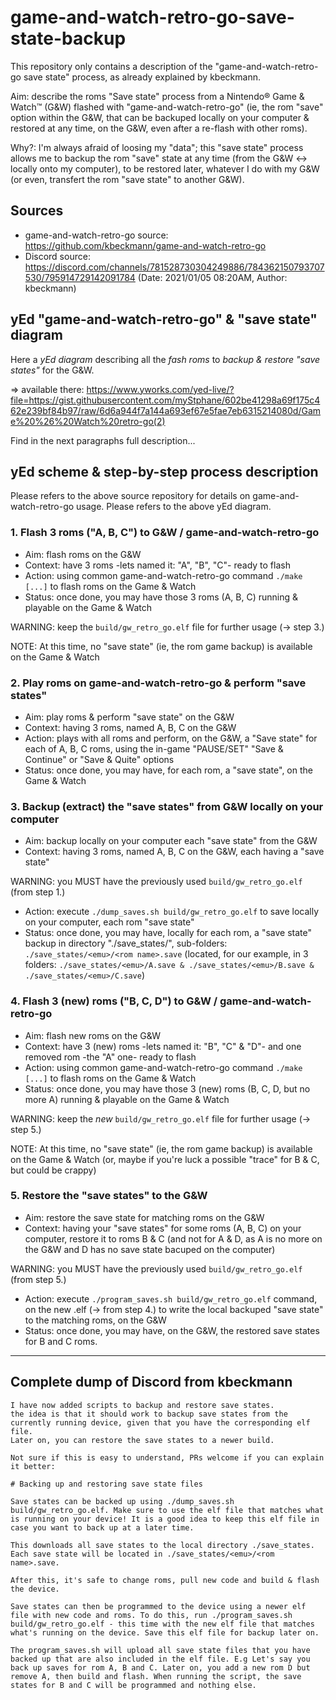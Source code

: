 # game-and-watch-retro-go-save-state-backup

This repository only contains a description of the "game-and-watch-retro-go save state" process, as already explained by kbeckmann.

Aim: describe the roms "Save state" process from a Nintendo® Game & Watch™ (G&W) flashed with "game-and-watch-retro-go" (ie, the rom "save" option within the G&W, that can be backuped locally on your computer & restored at any time, on the G&W, even after a re-flash with other roms).

Why?: I'm always afraid of loosing my "data"; this "save state" process allows me to backup the rom "save" state at any time (from the G&W <-> locally onto my computer), to be restored later, whatever I do with my G&W (or even, transfert the rom "save state" to another G&W).

## Sources
* game-and-watch-retro-go source: https://github.com/kbeckmann/game-and-watch-retro-go
* Discord source: https://discord.com/channels/781528730304249886/784362150793707530/795914729142091784 (Date: 2021/01/05 08:20AM, Author: kbeckmann)

## yEd "game-and-watch-retro-go" & "save state" diagram

Here a *yEd diagram* describing all the *fash roms* to *backup & restore "save states"* for the G&W.

=> available there: https://www.yworks.com/yed-live/?file=https://gist.githubusercontent.com/myStphane/602be41298a69f175c462e239bf84b97/raw/6d6a944f7a144a693ef67e5fae7eb6315214080d/Game%20%26%20Watch%20retro-go(2)

Find in the next paragraphs full description...

## yEd scheme & step-by-step process description

Please refers to the above source repository for details on game-and-watch-retro-go usage.
Please refers to the above yEd diagram.

### 1. Flash 3 roms ("A, B, C") to G&W / game-and-watch-retro-go
* Aim: flash roms on the G&W
* Context: have 3 roms -lets named it: "A", "B", "C"- ready to flash
* Action: using common game-and-watch-retro-go command `./make [...]` to flash roms on the Game & Watch
* Status: once done, you may have those 3 roms (A, B, C) running & playable on the Game & Watch

WARNING: keep the `build/gw_retro_go.elf` file for further usage (-> step 3.)

NOTE: At this time, no "save state" (ie, the rom game backup) is available on the Game & Watch


### 2. Play roms on game-and-watch-retro-go & perform "save states"
* Aim: play roms & perform "save state" on the G&W
* Context: having 3 roms, named A, B, C on the G&W
* Action: plays with all roms and perform, on the G&W, a "Save state" for each of A, B, C roms, using the in-game "PAUSE/SET" "Save & Continue" or "Save & Quite" options
* Status: once done, you may have, for each rom, a "save state", on the Game & Watch


### 3. Backup (extract) the "save states" from G&W locally on your computer
* Aim: backup locally on your computer each "save state" from the G&W
* Context: having 3 roms, named A, B, C on the G&W, each having a "save state"

WARNING: you MUST have the previously used `build/gw_retro_go.elf` (from step 1.)

* Action: execute `./dump_saves.sh build/gw_retro_go.elf` to save locally on your computer, each rom "save state"
* Status: once done, you may have, locally for each rom, a "save state" backup in directory "./save_states/", sub-folders: `./save_states/<emu>/<rom name>.save` (located, for our example, in 3 folders: `./save_states/<emu>/A.save & ./save_states/<emu>/B.save & ./save_states/<emu>/C.save`)

### 4. Flash 3 (new) roms ("B, C, D") to G&W / game-and-watch-retro-go
* Aim: flash new roms on the G&W
* Context: have 3 (new) roms -lets named it: "B", "C" & "D"- and one removed rom -the "A" one- ready to flash
* Action: using common game-and-watch-retro-go command `./make [...]` to flash roms on the Game & Watch
* Status: once done, you may have those 3 (new) roms (B, C, D, but no more A) running & playable on the Game & Watch

WARNING: keep the *new* `build/gw_retro_go.elf` file for further usage (-> step 5.)

NOTE: At this time, no "save state" (ie, the rom game backup) is available on the Game & Watch (or, maybe if you're luck a possible "trace" for B & C, but could be crappy)

### 5. Restore the "save states" to the G&W
* Aim: restore the save state for matching roms on the G&W
* Context: having your "save states" for some roms (A, B, C) on your computer, restore it to roms B & C (and not for A & D, as A is no more on the G&W and D has no save state bacuped on the computer)

WARNING: you MUST have the previously used `build/gw_retro_go.elf` (from step 5.)

* Action: execute `./program_saves.sh build/gw_retro_go.elf` command, on the new .elf (-> from step 4.) to write the local backuped "save state" to the matching roms, on the G&W
* Status: once done, you may have, on the G&W, the restored save states for B and C roms.


----

## Complete dump of Discord from kbeckmann
```
I have now added scripts to backup and restore save states.
the idea is that it should work to backup save states from the currently running device, given that you have the corresponding elf file. 
Later on, you can restore the save states to a newer build.

Not sure if this is easy to understand, PRs welcome if you can explain it better:

# Backing up and restoring save state files

Save states can be backed up using ./dump_saves.sh build/gw_retro_go.elf. Make sure to use the elf file that matches what is running on your device! It is a good idea to keep this elf file in case you want to back up at a later time.

This downloads all save states to the local directory ./save_states. Each save state will be located in ./save_states/<emu>/<rom name>.save.

After this, it's safe to change roms, pull new code and build & flash the device.

Save states can then be programmed to the device using a newer elf file with new code and roms. To do this, run ./program_saves.sh build/gw_retro_go.elf - this time with the new elf file that matches what's running on the device. Save this elf file for backup later on.

The program_saves.sh will upload all save state files that you have backed up that are also included in the elf file. E.g Let's say you back up saves for rom A, B and C. Later on, you add a new rom D but remove A, then build and flash. When running the script, the save states for B and C will be programmed and nothing else.
```

